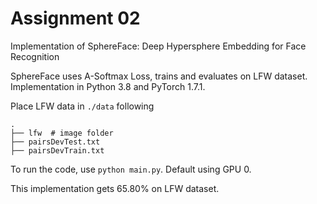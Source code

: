 # Assignment 02

Implementation of SphereFace: Deep Hypersphere Embedding for Face Recognition

SphereFace uses A-Softmax Loss, trains and evaluates on LFW dataset.
Implementation in Python 3.8 and PyTorch 1.7.1.

Place LFW data in `./data` following

    .
    ├── lfw  # image folder
    ├── pairsDevTest.txt
    ├── pairsDevTrain.txt

To run the code, use `python main.py`. Default using GPU 0.

This implementation gets 65.80% on LFW dataset.